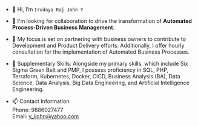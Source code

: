 - 👋 Hi, I’m `Irudaya Raj John Y`

- 🤝 I'm looking for collaboration to drive the transformation of **Automated Process-Driven Business Management**.
- 💞️ My focus is set on partnering with business owners to contribute to Development and Product Delivery efforts. Additionally, I offer hourly consultation for the implementation of Automated Business Processes.

- 🌱 Supplementary Skills: Alongside my primary skills, which include Six Sigma Green Belt and PMP, I possess proficiency in SQL, PHP, Terraform, Kubernetes, Docker, CICD, Business Analysis (BA), Data Science, Data Analysis, Big Data Engineering, and Artificial Intelligence Engineering.

- 📫 Contact Information:<br>
Phone: 9886027477<br>
Email: y_ijohn@yahoo.com

<!---
YIRJohnGit/YIRJohnGit is a ✨ special ✨ repository because its `README.md` (this file) appears on your GitHub profile.
You can click the Preview link to take a look at your changes.
--->
